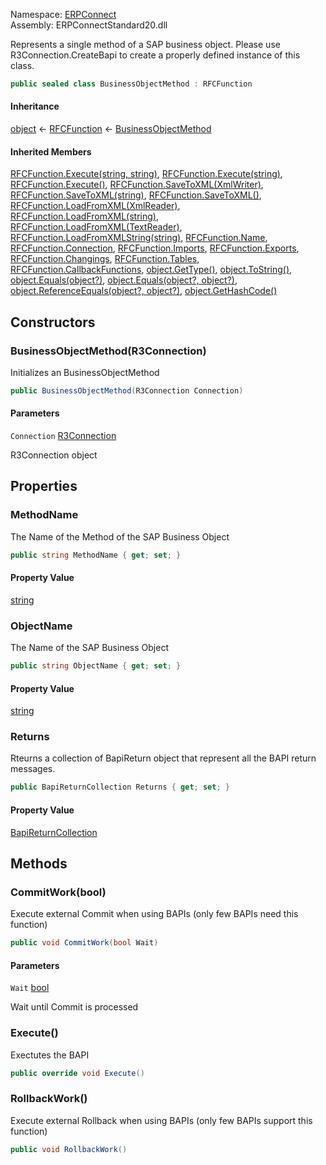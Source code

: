 Namespace: [ERPConnect](../)\
Assembly: ERPConnectStandard20.dll

Represents a single method of a SAP business object. Please use R3Connection.CreateBapi to create a properly defined instance of this class.

```csharp
public sealed class BusinessObjectMethod : RFCFunction

```

#### Inheritance

[object](https://learn.microsoft.com/dotnet/api/system.object) ← [RFCFunction](../ERPConnect.RFCFunction/) ← [BusinessObjectMethod](./)

#### Inherited Members

[RFCFunction.Execute(string, string)](../ERPConnect.RFCFunction/#ERPConnect_RFCFunction_Execute_System_String_System_String_), [RFCFunction.Execute(string)](../ERPConnect.RFCFunction/#ERPConnect_RFCFunction_Execute_System_String_), [RFCFunction.Execute()](../ERPConnect.RFCFunction/#ERPConnect_RFCFunction_Execute), [RFCFunction.SaveToXML(XmlWriter)](../ERPConnect.RFCFunction/#ERPConnect_RFCFunction_SaveToXML_System_Xml_XmlWriter_), [RFCFunction.SaveToXML(string)](../ERPConnect.RFCFunction/#ERPConnect_RFCFunction_SaveToXML_System_String_), [RFCFunction.SaveToXML()](../ERPConnect.RFCFunction/#ERPConnect_RFCFunction_SaveToXML), [RFCFunction.LoadFromXML(XmlReader)](../ERPConnect.RFCFunction/#ERPConnect_RFCFunction_LoadFromXML_System_Xml_XmlReader_), [RFCFunction.LoadFromXML(string)](../ERPConnect.RFCFunction/#ERPConnect_RFCFunction_LoadFromXML_System_String_), [RFCFunction.LoadFromXML(TextReader)](../ERPConnect.RFCFunction/#ERPConnect_RFCFunction_LoadFromXML_System_IO_TextReader_), [RFCFunction.LoadFromXMLString(string)](../ERPConnect.RFCFunction/#ERPConnect_RFCFunction_LoadFromXMLString_System_String_), [RFCFunction.Name](../ERPConnect.RFCFunction/#ERPConnect_RFCFunction_Name), [RFCFunction.Connection](../ERPConnect.RFCFunction/#ERPConnect_RFCFunction_Connection), [RFCFunction.Imports](../ERPConnect.RFCFunction/#ERPConnect_RFCFunction_Imports), [RFCFunction.Exports](../ERPConnect.RFCFunction/#ERPConnect_RFCFunction_Exports), [RFCFunction.Changings](../ERPConnect.RFCFunction/#ERPConnect_RFCFunction_Changings), [RFCFunction.Tables](../ERPConnect.RFCFunction/#ERPConnect_RFCFunction_Tables), [RFCFunction.CallbackFunctions](../ERPConnect.RFCFunction/#ERPConnect_RFCFunction_CallbackFunctions), [object.GetType()](https://learn.microsoft.com/dotnet/api/system.object.gettype), [object.ToString()](https://learn.microsoft.com/dotnet/api/system.object.tostring), [object.Equals(object?)](<https://learn.microsoft.com/dotnet/api/system.object.equals#system-object-equals(system-object)>), [object.Equals(object?, object?)](<https://learn.microsoft.com/dotnet/api/system.object.equals#system-object-equals(system-object-system-object)>), [object.ReferenceEquals(object?, object?)](https://learn.microsoft.com/dotnet/api/system.object.referenceequals), [object.GetHashCode()](https://learn.microsoft.com/dotnet/api/system.object.gethashcode)

## Constructors

### BusinessObjectMethod(R3Connection)

Initializes an BusinessObjectMethod

```csharp
public BusinessObjectMethod(R3Connection Connection)

```

#### Parameters

`Connection` [R3Connection](../ERPConnect.R3Connection/)

R3Connection object

## Properties

### MethodName

The Name of the Method of the SAP Business Object

```csharp
public string MethodName { get; set; }

```

#### Property Value

[string](https://learn.microsoft.com/dotnet/api/system.string)

### ObjectName

The Name of the SAP Business Object

```csharp
public string ObjectName { get; set; }

```

#### Property Value

[string](https://learn.microsoft.com/dotnet/api/system.string)

### Returns

Rteurns a collection of BapiReturn object that represent all the BAPI return messages.

```csharp
public BapiReturnCollection Returns { get; set; }

```

#### Property Value

[BapiReturnCollection](../ERPConnect.BapiReturnCollection/)

## Methods

### CommitWork(bool)

Execute external Commit when using BAPIs (only few BAPIs need this function)

```csharp
public void CommitWork(bool Wait)

```

#### Parameters

`Wait` [bool](https://learn.microsoft.com/dotnet/api/system.boolean)

Wait until Commit is processed

### Execute()

Exectutes the BAPI

```csharp
public override void Execute()

```

### RollbackWork()

Execute external Rollback when using BAPIs (only few BAPIs support this function)

```csharp
public void RollbackWork()

```
